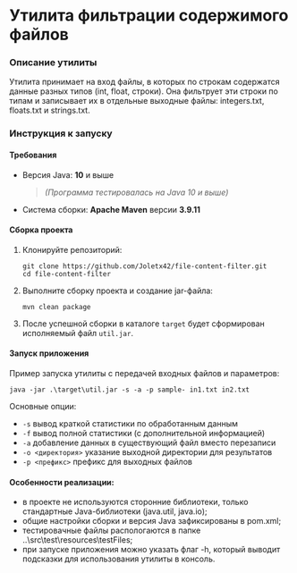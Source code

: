 # Утилита фильтрации содержимого файлов

### Описание утилиты

Утилита принимает на вход файлы, в которых по строкам содержатся данные разных типов (int, float, строки).
Она фильтрует эти строки по типам и записывает их в отдельные выходные файлы: integers.txt, floats.txt и strings.txt.

### Инструкция к запуску

#### Требования

- Версия Java: **10** и выше
  > _(Программа тестировалась на Java 10 и выше)_
- Система сборки: **Apache Maven** версии **3.9.11**

#### Сборка проекта

1. Клонируйте репозиторий:

   ```
   git clone https://github.com/Joletx42/file-content-filter.git
   cd file-content-filter
   ```

2. Выполните сборку проекта и создание jar-файла:

   ```
   mvn clean package
   ```

3. После успешной сборки в каталоге `target` будет сформирован исполняемый файл `util.jar`.

#### Запуск приложения

Пример запуска утилиты с передачей входных файлов и параметров:

```
java -jar .\target\util.jar -s -a -p sample- in1.txt in2.txt
```

Основные опции:

- `-s` вывод краткой статистики по обработанным данным
- `-f` вывод полной статистики (с дополнительной информацией)
- `-a` добавление данных в существующий файл вместо перезаписи
- `-o <директория>` указание выходной директории для результатов
- `-p <префикс>` префикс для выходных файлов

#### Особенности реализации:

- в проекте не используются сторонние библиотеки, только стандартные Java-библиотеки (java.util, java.io);
- общие настройки сборки и версия Java зафиксированы в pom.xml;
- тестировачные файлы распологаются в папке ..\src\test\resources\testFiles;
- при запуске приложения можно указать флаг -h, который выводит подсказки для использования утилиты в консоль.
